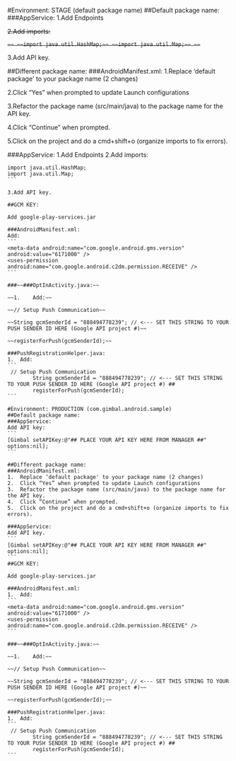 #Environment: STAGE (default package name)
##Default package name:
###AppService:
1.Add Endpoints

~~2.Add imports:~~

~~```~~
~~import java.util.HashMap;~~
~~import java.util.Map;~~
~~```~~

3.Add API key.

##Different package name:
###AndroidManifest.xml:
1.Replace ‘default package' to your package name (2 changes)

2.Click “Yes” when prompted to update Launch configurations

3.Refactor the package name (src/main/java) to the package name for the API key.

4.Click “Continue” when prompted.

5.Click on the project and do a cmd+shift+o (organize imports to fix errors).

###AppService:
1.Add Endpoints
2.Add imports:
````
import java.util.HashMap;
import java.util.Map;
```

3.Add API key.

##GCM KEY:

Add google-play-services.jar

###AndroidManifest.xml:
Add: 
```
<meta-data android:name="com.google.android.gms.version" android:value="6171000" />
<uses-permission android:name="com.google.android.c2dm.permission.RECEIVE" />
```

###~~###OptInActivity.java:~~

~~1.	Add:~~

~~// Setup Push Communication~~

~~String gcmSenderId = "888494778239"; // <--- SET THIS STRING TO YOUR PUSH SENDER ID HERE (Google API project #)~~

~~registerForPush(gcmSenderId);~~

###PushRegistrationHelper.java:
1.	Add: 
```
 // Setup Push Communication
    	String gcmSenderId = "888494778239"; // <--- SET THIS STRING TO YOUR PUSH SENDER ID HERE (Google API project #) ##
    	registerForPush(gcmSenderId);
```

#Environment: PRODUCTION (com.gimbal.android.sample)
##Default package name:
###AppService:
Add API key:
```
[Gimbal setAPIKey:@"## PLACE YOUR API KEY HERE FROM MANAGER ##" options:nil];
```

##Different package name:
###AndroidManifest.xml:
1.	Replace ‘default package' to your package name (2 changes)
2.	Click “Yes” when prompted to update Launch configurations
3.	Refactor the package name (src/main/java) to the package name for the API key.
4.	Click “Continue” when prompted.
5.	Click on the project and do a cmd+shift+o (organize imports to fix errors).

###AppService:
Add API key.
```
[Gimbal setAPIKey:@"## PLACE YOUR API KEY HERE FROM MANAGER ##" options:nil];
```
##GCM KEY:

Add google-play-services.jar

###AndroidManifest.xml:
1.	Add: 
```
<meta-data android:name="com.google.android.gms.version" android:value="6171000" />
<uses-permission android:name="com.google.android.c2dm.permission.RECEIVE" />
```

###~~###OptInActivity.java:~~

~~1.	Add:~~

~~// Setup Push Communication~~

~~String gcmSenderId = "888494778239"; // <--- SET THIS STRING TO YOUR PUSH SENDER ID HERE (Google API project #)~~

~~registerForPush(gcmSenderId);~~

###PushRegistrationHelper.java:
1.	Add: 
```
 // Setup Push Communication
    	String gcmSenderId = "888494778239"; // <--- SET THIS STRING TO YOUR PUSH SENDER ID HERE (Google API project #) ##
    	registerForPush(gcmSenderId);
```
